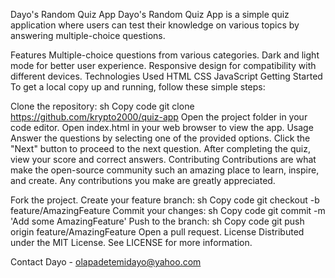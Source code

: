 Dayo's Random Quiz App
Dayo's Random Quiz App is a simple quiz application where users can test their knowledge on various topics by answering multiple-choice questions.

Features
Multiple-choice questions from various categories.
Dark and light mode for better user experience.
Responsive design for compatibility with different devices.
Technologies Used
HTML
CSS
JavaScript
Getting Started
To get a local copy up and running, follow these simple steps:

Clone the repository:
sh
Copy code
git clone https://github.com/krypto2000/quiz-app
Open the project folder in your code editor.
Open index.html in your web browser to view the app.
Usage
Answer the questions by selecting one of the provided options.
Click the "Next" button to proceed to the next question.
After completing the quiz, view your score and correct answers.
Contributing
Contributions are what make the open-source community such an amazing place to learn, inspire, and create. Any contributions you make are greatly appreciated.

Fork the project.
Create your feature branch:
sh
Copy code
git checkout -b feature/AmazingFeature
Commit your changes:
sh
Copy code
git commit -m 'Add some AmazingFeature'
Push to the branch:
sh
Copy code
git push origin feature/AmazingFeature
Open a pull request.
License
Distributed under the MIT License. See LICENSE for more information.

Contact
Dayo - olapadetemidayo@yahoo.com
